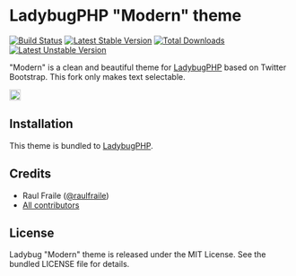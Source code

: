 LadybugPHP "Modern" theme
=========================

[![Build Status](https://secure.travis-ci.org/raulfraile/ladybug-theme-modern.png)](http://travis-ci.org/raulfraile/ladybug-theme-modern)
[![Latest Stable Version](https://poser.pugx.org/raulfraile/ladybug-theme-modern/v/stable.png)](https://packagist.org/packages/raulfraile/ladybug-theme-modern)
[![Total Downloads](https://poser.pugx.org/raulfraile/ladybug-theme-modern/downloads.png)](https://packagist.org/packages/raulfraile/ladybug-theme-modern)
[![Latest Unstable Version](https://poser.pugx.org/raulfraile/ladybug-theme-modern/v/unstable.png)](https://packagist.org/packages/raulfraile/ladybug-theme-modern)

"Modern" is a clean and beautiful theme for [LadybugPHP](https://github.com/raulfraile/ladybug) based on Twitter Bootstrap.
This fork only makes text selectable.

<img style="border:1px solid #ccc; padding:1px" src="https://github.com/raulfraile/ladybug-theme-modern/raw/master/Resources/doc/images/datetime.png" />

## Installation

This theme is bundled to [LadybugPHP](https://github.com/raulfraile/ladybug).

## Credits

* Raul Fraile ([@raulfraile](https://twitter.com/raulfraile))
* [All contributors](https://github.com/raulfraile/ladybug-theme-modern/contributors)

## License

Ladybug "Modern" theme is released under the MIT License. See the bundled LICENSE file for details.
